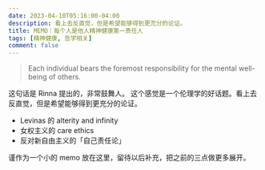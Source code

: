 ```yaml
---
date: 2023-04-10T05:16:00-04:00
description: 看上去反直觉，但是希望能够得到更充分的论证。
title: MEMO｜每个人是他人精神健康第一责任人
tags: [精神健康, 哲学相关]
comment: false
---
```


> Each individual bears the foremost responsibility for the mental well-being of others.

这句话是 Rinna 提出的，非常鼓舞人。
这个感觉是一个伦理学的好话题。看上去反直觉，但是希望能够得到更充分的论证。

- Levinas 的 alterity and infinity
- 女权主义的 care ethics
- 反对新自由主义的「自己责任论」

谨作为一个小的 memo 放在这里，留待以后补充，把之前的三点做更多展开。
